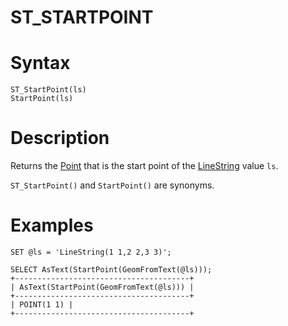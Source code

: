 # ST_STARTPOINT

#

# Syntax

```
ST_StartPoint(ls)
StartPoint(ls)
```

#

# Description

Returns the [Point](../point-properties/point-properties-y.md) that is the start point of the
[LineString](../wkb/linestringfromwkb.md) value `ls`.

`ST_StartPoint()` and `StartPoint()` are synonyms.

#

# Examples

```
SET @ls = 'LineString(1 1,2 2,3 3)';

SELECT AsText(StartPoint(GeomFromText(@ls)));
+---------------------------------------+
| AsText(StartPoint(GeomFromText(@ls))) |
+---------------------------------------+
| POINT(1 1) |
+---------------------------------------+
```